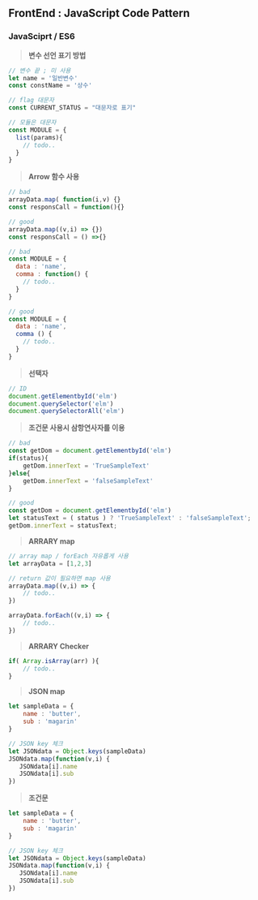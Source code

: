 ## FrontEnd : JavaScript Code Pattern
### JavaSciprt / ES6

> **변수 선언 표기 방법**
```javascript
// 변수 끝 ; 미 사용
let name = '일반변수'
const constName = '상수'

// flag 대문자
const CURRENT_STATUS = "대문자로 표기"  

// 모듈은 대문자
const MODULE = {
  list(params){
    // todo..
  }
}
```

> **Arrow 함수 사용**
```javascript
// bad
arrayData.map( function(i,v) {}
const responsCall = function(){}

// good
arrayData.map((v,i) => {})
const responsCall = () =>{}

// bad
const MODULE = {
  data : 'name',
  comma : function() {
    // todo..
  }
}

// good
const MODULE = {
  data : 'name',
  comma () {
    // todo..
  }
}
```

> **선택자**
```javascript
// ID
document.getElementbyId('elm')
document.querySelector('elm')
document.querySelectorAll('elm')
```


> **조건문 사용시 삼항연사자를 이용**
```javascript
// bad
const getDom = document.getElementbyId('elm')
if(status){
    getDom.innerText = 'TrueSampleText'
}else{
    getDom.innerText = 'falseSampleText'
}

// good
const getDom = document.getElementbyId('elm')
let statusText = ( status ) ? 'TrueSampleText' : 'falseSampleText';
getDom.innerText = statusText;
```


> **ARRARY map**
```javascript
// array map / forEach 자유롭게 사용
let arrayData = [1,2,3]

// return 값이 필요하면 map 사용
arrayData.map((v,i) => {
    // todo..
})

arrayData.forEach((v,i) => {
    // todo..
})
```

> **ARRARY Checker**
```javascript
if( Array.isArray(arr) ){
    // todo..
}
```

> **JSON map**
```javascript
let sampleData = {
    name : 'butter',
    sub : 'magarin'
}

// JSON key 체크
let JSONdata = Object.keys(sampleData)
JSONdata.map(function(v,i) {
   JSONdata[i].name
   JSONdata[i].sub
})
```

> **조건문**
```javascript
let sampleData = {
    name : 'butter',
    sub : 'magarin'
}

// JSON key 체크
let JSONdata = Object.keys(sampleData)
JSONdata.map(function(v,i) {
   JSONdata[i].name
   JSONdata[i].sub
})
```
